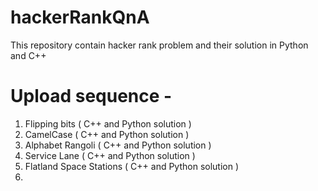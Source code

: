 # hackerRankQnA
This repository contain hacker rank problem and their solution in Python and C++ 


# Upload sequence -
  1. Flipping bits ( C++ and Python solution )
  2. CamelCase ( C++ and Python solution )
  3. Alphabet Rangoli ( C++ and Python solution )
  4. Service Lane ( C++ and Python solution )
  5. Flatland Space Stations ( C++ and Python solution )
  6. 
